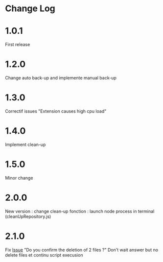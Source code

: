 # Change Log

# 1.0.1

First release

# 1.2.0

Change auto back-up and implemente manual back-up

# 1.3.0

Correctif issues "Extension causes high cpu load"

# 1.4.0

Implement clean-up

# 1.5.0

Minor change

# 2.0.0

New version : change clean-up fonction : launch node process in terminal (cleanUpRepository.js)

# 2.1.0

Fix [Issue](https://github.com/BlueStier/SLV-copy/issues/2) "Do you confirm the deletion of 2 files ?" Don't wait answer but no delete files et continu script execusion

